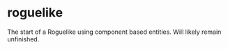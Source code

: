 # roguelike
The start of a Roguelike using component based entities. Will likely remain unfinished.
